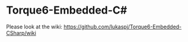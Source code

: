# Torque6-Embedded-C#
Please look at the wiki: https://github.com/lukaspj/Torque6-Embedded-CSharp/wiki
